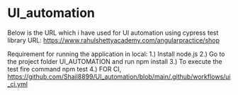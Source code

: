# UI_automation
 Below is the URL which i have used for UI automation using cypress test library
URL: https://www.rahulshettyacademy.com/angularpractice/shop

Requirement for running the application in local:
1.) Install node.js
2.) Go to the project folder UI_AUTOMATION and run npm install
3.) To execute the test fire command npm test
4.) FOR CI, https://github.com/Shail8899/UI_automation/blob/main/.github/workflows/ui_ci.yml
